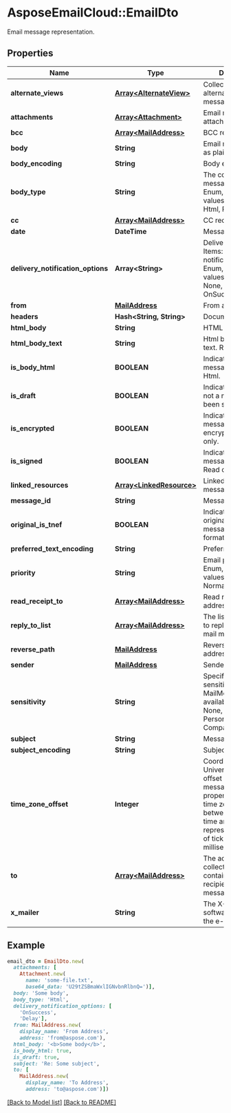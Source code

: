 # AsposeEmailCloud::EmailDto

Email message representation.             

## Properties
Name | Type | Description | Notes
---- | ---- | ----------- | -----
**alternate_views** |[**Array&lt;AlternateView&gt;**](AlternateView.md) | Collection of alternate views of message.              | [optional] 
**attachments** |[**Array&lt;Attachment&gt;**](Attachment.md) | Email message attachments.              | [optional] 
**bcc** |[**Array&lt;MailAddress&gt;**](MailAddress.md) | BCC recipients.              | [optional] 
**body** |**String** | Email message body as plain text.              | [optional] 
**body_encoding** |**String** | Body encoding.              | [optional] 
**body_type** |**String** | The content type of message body. Enum, available values: PlainText, Html, Rtf | 
**cc** |[**Array&lt;MailAddress&gt;**](MailAddress.md) | CC recipients.              | [optional] 
**date** |**DateTime** | Message date.              | 
**delivery_notification_options** |**Array&lt;String&gt;** | Delivery notifications. Items: Email delivery notification options. Enum, available values: Delay, Never, None, OnFailure, OnSuccess | [optional] 
**from** |[**MailAddress**](MailAddress.md) | From address.              | [optional] 
**headers** |**Hash&lt;String, String&gt;** | Document headers.              | [optional] 
**html_body** |**String** | HTML body.              | [optional] 
**html_body_text** |**String** | Html body as plain text. Read only.              | [optional] 
**is_body_html** |**BOOLEAN** | Indicates whether the message body is in Html.              | 
**is_draft** |**BOOLEAN** | Indicates whether or not a message has been sent.              | 
**is_encrypted** |**BOOLEAN** | Indicates whether the message is encrypted. Read only.              | 
**is_signed** |**BOOLEAN** | Indicates whether the message is signed. Read only.              | 
**linked_resources** |[**Array&lt;LinkedResource&gt;**](LinkedResource.md) | Linked resources of message.              | [optional] 
**message_id** |**String** | Message id.              | [optional] 
**original_is_tnef** |**BOOLEAN** | Indicates whether original EML message is in TNEF format. Read only.              | 
**preferred_text_encoding** |**String** | Preferred encoding.              | [optional] 
**priority** |**String** | Email priority status. Enum, available values: High, Low, Normal | 
**read_receipt_to** |[**Array&lt;MailAddress&gt;**](MailAddress.md) | Read receipt addresses.              | [optional] 
**reply_to_list** |[**Array&lt;MailAddress&gt;**](MailAddress.md) | The list of addresses to reply to for the mail message.              | [optional] 
**reverse_path** |[**MailAddress**](MailAddress.md) | ReversePath address.              | [optional] 
**sender** |[**MailAddress**](MailAddress.md) | Sender address.              | [optional] 
**sensitivity** |**String** | Specifies the sensitivity of a MailMessage. Enum, available values: None, Normal, Personal, Private, CompanyConfidential | 
**subject** |**String** | Message subject.              | [optional] 
**subject_encoding** |**String** | Subject encoding.              | [optional] 
**time_zone_offset** |**Integer** | Coordinated Universal Time (UTC) offset for the message dates. This property defines the time zone difference, between the local time and UTC represented as count of ticks (10 000 per millisecond).              | [optional] 
**to** |[**Array&lt;MailAddress&gt;**](MailAddress.md) | The address collection that contains the recipients of message.              | [optional] 
**x_mailer** |**String** | The X-Mailer the software that created the e-mail message.              | [optional] 


## Example
```ruby
email_dto = EmailDto.new(
  attachments: [
    Attachment.new(
      name: 'some-file.txt',
      base64_data: 'U29tZSBmaWxlIGNvbnRlbnQ=')],
  body: 'Some body',
  body_type: 'Html',
  delivery_notification_options: [
    'OnSuccess',
    'Delay'],
  from: MailAddress.new(
    display_name: 'From Address',
    address: 'from@aspose.com'),
  html_body: '<b>Some body</b>',
  is_body_html: true,
  is_draft: true,
  subject: 'Re: Some subject',
  to: [
    MailAddress.new(
      display_name: 'To Address',
      address: 'to@aspose.com')])
```


[[Back to Model list]](Models.md) [[Back to README]](README.md)
